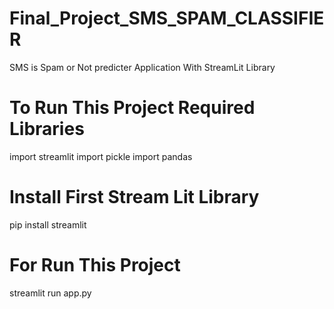 # Final_Project_SMS_SPAM_CLASSIFIER
 SMS is Spam or Not predicter Application With StreamLit Library
# To Run This Project Required Libraries
 import streamlit
 import pickle
 import pandas

# Install First Stream Lit Library
 pip install streamlit

# For Run This Project
streamlit run app.py
